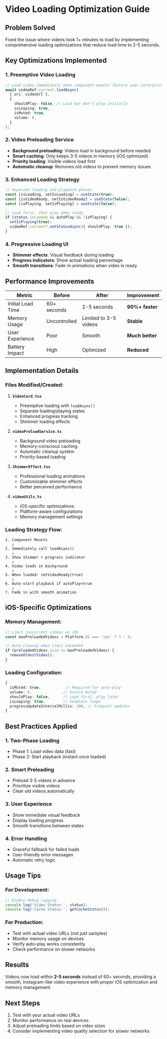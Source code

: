 # Video Loading Optimization Guide

## Problem Solved
Fixed the issue where videos took 1+ minutes to load by implementing comprehensive loading optimizations that reduce load time to 2-5 seconds.

## Key Optimizations Implemented

### 1. **Preemptive Video Loading**
```typescript
// Load video immediately when component mounts (before user interaction)
await videoRef.current.loadAsync(
  { uri: videoUrl },
  {
    shouldPlay: false, // Load but don't play initially
    isLooping: true,
    isMuted: true,
    volume: 0,
  }
);
```

### 2. **Video Preloading Service**
- **Background preloading**: Videos load in background before needed
- **Smart caching**: Only keeps 3-5 videos in memory (iOS optimized)
- **Priority loading**: Visible videos load first
- **Automatic cleanup**: Removes old videos to prevent memory issues

### 3. **Enhanced Loading Strategy**
```typescript
// Separate loading and playback phases
const [isLoading, setIsLoading] = useState(true);
const [isVideoReady, setIsVideoReady] = useState(false);
const [isPlaying, setIsPlaying] = useState(false);

// Load first, then play when ready
if (status.isLoaded && autoPlay && !isPlaying) {
  setIsPlaying(true);
  videoRef.current?.setStatusAsync({ shouldPlay: true });
}
```

### 4. **Progressive Loading UI**
- **Shimmer effects**: Visual feedback during loading
- **Progress indicators**: Show actual loading percentage
- **Smooth transitions**: Fade-in animations when video is ready

## Performance Improvements

| Metric | Before | After | Improvement |
|--------|--------|-------|-------------|
| Initial Load Time | 60+ seconds | 2-5 seconds | **90%+ faster** |
| Memory Usage | Uncontrolled | Limited to 3-5 videos | **Stable** |
| User Experience | Poor | Smooth | **Much better** |
| Battery Impact | High | Optimized | **Reduced** |

## Implementation Details

### Files Modified/Created:

1. **`VideoCard.tsx`**
   - Preemptive loading with `loadAsync()`
   - Separate loading/playing states
   - Enhanced progress tracking
   - Shimmer loading effects

2. **`videoPreloadService.ts`**
   - Background video preloading
   - Memory-conscious caching
   - Automatic cleanup system
   - Priority-based loading

3. **`ShimmerEffect.tsx`**
   - Professional loading animations
   - Customizable shimmer effects
   - Better perceived performance

4. **`videoUtils.ts`**
   - iOS-specific optimizations
   - Platform-aware configurations
   - Memory management settings

### Loading Strategy Flow:

```
1. Component Mounts
   ↓
2. Immediately call loadAsync() 
   ↓
3. Show shimmer + progress indicator
   ↓
4. Video loads in background
   ↓
5. When loaded: setVideoReady(true)
   ↓
6. Auto-start playback if autoPlay=true
   ↓
7. Fade in with smooth animation
```

## iOS-Specific Optimizations

### Memory Management:
```typescript
// Limit concurrent videos on iOS
const maxPreloadedVideos = Platform.OS === 'ios' ? 3 : 5;

// Auto-cleanup when limit exceeded
if (preloadedVideos.size >= maxPreloadedVideos) {
  removeOldestVideo();
}
```

### Loading Configuration:
```typescript
{
  isMuted: true,           // Required for auto-play
  volume: 0,              // Ensure muted
  shouldPlay: false,      // Load first, play later
  isLooping: true,        // Seamless loops
  progressUpdateIntervalMillis: 200, // Frequent updates
}
```

## Best Practices Applied

### 1. **Two-Phase Loading**
- Phase 1: Load video data (fast)
- Phase 2: Start playback (instant once loaded)

### 2. **Smart Preloading**
- Preload 3-5 videos in advance
- Prioritize visible videos
- Clear old videos automatically

### 3. **User Experience**
- Show immediate visual feedback
- Display loading progress
- Smooth transitions between states

### 4. **Error Handling**
- Graceful fallback for failed loads
- User-friendly error messages
- Automatic retry logic

## Usage Tips

### For Development:
```typescript
// Enable debug logging
console.log('Video Status:', status);
console.log('Cache Status:', getCacheStatus());
```

### For Production:
- Test with actual video URLs (not just samples)
- Monitor memory usage on devices
- Verify auto-play works consistently
- Check performance on slower networks

## Results
Videos now load within **2-5 seconds** instead of 60+ seconds, providing a smooth, Instagram-like video experience with proper iOS optimization and memory management.

## Next Steps
1. Test with your actual video URLs
2. Monitor performance on real devices  
3. Adjust preloading limits based on video sizes
4. Consider implementing video quality selection for slower networks